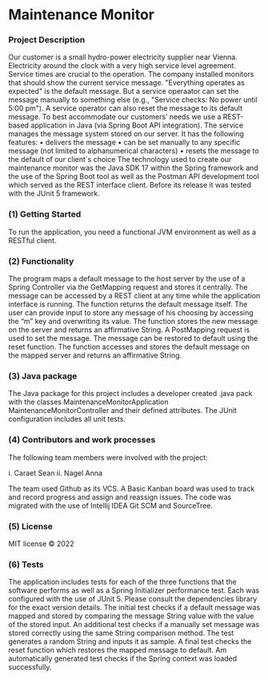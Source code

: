 # Maintenance Monitor

### Project Description

Our customer is a small hydro-power electricity supplier near Vienna. Electricity around the clock with a very high service level agreement. Service times are crucial to the operation. The company installed monitors that should show the current service message.
"Everything operates as expected" is the default message. But a service operaator can set the message manually to something else (e.g., "Service checks: No power until 5:00 pm"). A service operator can also reset the message to its default message.
To best accommodate our customers’ needs we use a REST-based application in Java (via Spring Boot API integration). The service manages the message system stored on our server. It has the following features:
•	delivers the message
•	can be set manually to any specific message (not limited to alphanumerical characters)
•	resets the message to the default of our client´s choice
The technology used to create our maintenance monitor was the Java SDK 17 within the Spring framework and the use of the Spring Boot tool as well as the Postman API development tool which served as the REST interface client. Before its release it was tested with the JUnit 5 framework.

### (1)	Getting Started
To run the application, you need a functional JVM environment as well as a RESTful client. 

### (2)	Functionality 
The program maps a default message to the host server by the use of a Spring Controller via the GetMapping request and stores it centrally. The message can be accessed by a REST client at any time while the application interface is running. The function returns the default message itself.
The user can provide input to store any message of his choosing by accessing the “m” key and overwriting its value. The function stores the new message on the server and returns an affirmative String. A PostMapping request is used to set the message.
The message can be restored to default using the reset function. The function accesses and stores the default message on the mapped server and returns an affirmative String. 

### (3)	Java package
The Java package for this project includes a developer created .java pack with the classes MaintenanceMonitorApplication MaintenanceMonitorController and their defined attributes. The JUnit configuration includes all unit tests. 

### (4)	Contributors and work processes
The following team members were involved with the project:

i.	Caraet Sean
ii.	Nagel Anna

The team used Github as its VCS. A Basic Kanban board was used to track and record progress and assign and reassign issues. The code was migrated with the use of Intellij IDEA Git SCM and SourceTree.   


### (5)	License
MIT license © 2022	

### (6)	Tests

The application includes tests for each of the three functions that the software performs as well as a Spring Initializer performance test. Each was configured with the use of JUnit 5. Please consult the dependencies library for the exact version details. The initial test checks if a default message was mapped and stored by comparing the message String value with the value of the stored input. An additional test checks if a manually set message was stored correctly using the same String comparison method. The test generates a random String and inputs it as sample. A final test checks the reset function which restores the mapped message to default. Am automatically generated test checks if the Spring context was loaded successfully.
